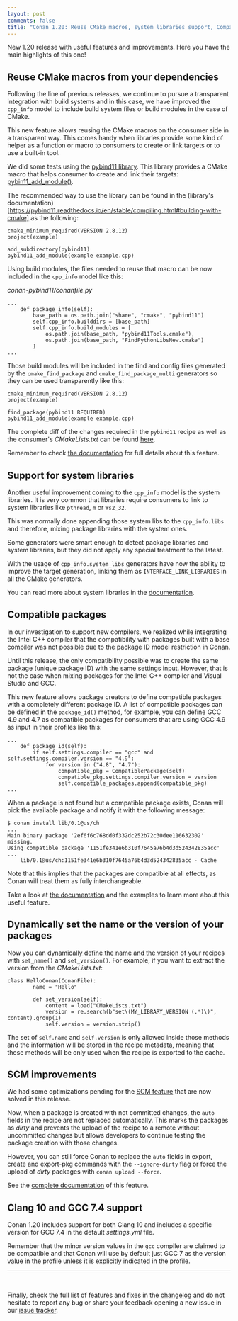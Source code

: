 ```yaml
---
layout: post
comments: false
title: "Conan 1.20: Reuse CMake macros, system libraries support, Compatible packages and new recipe methods!"
---
```


New 1.20 release with useful features and improvements. Here you have the main highlights of this one!

## Reuse CMake macros from your dependencies

Following the line of previous releases, we continue to pursue a transparent integration with build systems and in this case, we have
improved the `cpp_info` model to include build system files or build modules in the case of CMake.

This new feature allows reusing the CMake macros on the consumer side in a transparent way. This comes handy when libraries provide some
kind of helper as a function or macro to consumers to create or link targets or to use a built-in tool.

We did some tests using the [pybind11 library](https://github.com/pybind/pybind11). This library provides a CMake macro 
that helps consumer to create and link their targets: [pybin11_add_module()](https://pybind11.readthedocs.io/en/stable/compiling.html#pybind11-add-module).

The recommended way to use the library can be found in the (library's documentation)[https://pybind11.readthedocs.io/en/stable/compiling.html#building-with-cmake] as the following:

```
cmake_minimum_required(VERSION 2.8.12)
project(example)

add_subdirectory(pybind11)
pybind11_add_module(example example.cpp)
```

Using build modules, the files needed to reuse that macro can be now included in the `cpp_info` model like this:

*conan-pybind11/conanfile.py*
```
...
    def package_info(self):
        base_path = os.path.join("share", "cmake", "pybind11")
        self.cpp_info.builddirs = [base_path]
        self.cpp_info.build_modules = [
            os.path.join(base_path, "pybind11Tools.cmake"),
            os.path.join(base_path, "FindPythonLibsNew.cmake")
        ]
...
```

Those build modules will be included in the find and config files generated by the `cmake_find_package` and `cmake_find_package_multi`
generators so they can be used transparently like this:

```
cmake_minimum_required(VERSION 2.8.12)
project(example)

find_package(pybind11 REQUIRED)
pybind11_add_module(example example.cpp)
```

The complete diff of the changes required in the `pybind11` recipe as well as the consumer's *CMakeLists.txt* can be found [here](https://github.com/conan-community/conan-pybind11/compare/release/2.3.0...danimtb:release/2.3.0_build_modules?expand=1).

Remember to check [the documentation](https://docs.conan.io/en/latest/reference/conanfile/attributes.html#cpp-info) for full details about
this feature.

## Support for system libraries

Another useful improvement coming to the `cpp_info` model is the system libraries. It is very common that libraries
require consumers to link to system libraries like `pthread`, `m` or `Ws2_32`.

This was normally done appending those system libs to the `cpp_info.libs` and therefore, mixing package libraries with the 
system ones.

Some generators were smart enough to detect package libraries and system libraries, but they did not apply any special treatment to the
latest.

With the usage of `cpp_info.system_libs` generators have now the ability to improve the target generation, linking them as
`INTERFACE_LINK_LIBRARIES` in all the CMake generators.

You can read more about system libraries in the
[documentation](https://docs.conan.io/en/latest/reference/conanfile/attributes.html#cpp-info).

## Compatible packages

In our investigation to support new compilers, we realized while integrating the Intel C++ compiler that the compatibility with packages
built with a base compiler was not possible due to the package ID model restriction in Conan.

Until this release, the only compatibility possible was to create the same package (unique package ID) with the same settings input.
However, that is not the case when mixing packages for the Intel C++ compiler and Visual Studio and GCC.

This new feature allows package creators to define compatible packages with a completely different package ID. A list of compatible packages
can be defined in the `package_id()` method, for example, you can define GCC 4.9 and 4.7 as compatible packages for consumers that are using
GCC 4.9 as input in their profiles like this:

```
...
    def package_id(self):
        if self.settings.compiler == "gcc" and self.settings.compiler.version == "4.9":
            for version in ("4.8", "4.7"):
                compatible_pkg = CompatiblePackage(self)
                compatible_pkg.settings.compiler.version = version
                self.compatible_packages.append(compatible_pkg)
...
```

When a package is not found but a compatible package exists, Conan will pick the available package and notify it with the following message:

```
$ conan install lib/0.1@us/ch
...
Main binary package '2ef6f6c768dd0f332dc252b72c30dee116632302' missing.
Using compatible package '1151fe341e6b310f7645a76b4d3d524342835acc'
...
    lib/0.1@us/ch:1151fe341e6b310f7645a76b4d3d524342835acc - Cache
```

Note that this implies that the packages are compatible at all effects, as Conan will treat them as fully interchangeable.

Take a look at [the documentation](https://docs.conan.io/en/latest/creating_packages/define_abi_compatibility.html#compatible-packages) and
the examples to learn more about this useful feature.

## Dynamically set the name or the version of your packages

Now you can [dynamically define the name and the version](https://docs.conan.io/en/latest/howtos/capture_version.html) of your recipes with
`set_name()` and `set_version()`. For example, if you want to extract the version from the *CMakeLists.txt*:

```
class HelloConan(ConanFile):
        name = "Hello"

        def set_version(self):
            content = load("CMakeLists.txt")
            version = re.search(b"set\(MY_LIBRARY_VERSION (.*)\)", content).group(1)
            self.version = version.strip()
```

The set of `self.name` and `self.version` is only allowed inside those methods and the information will be stored in the recipe metadata, meaning that these methods will be only used when the recipe is exported to the cache.

## SCM improvements

We had some optimizations pending for the [SCM feature](https://github.com/conan-io/conan/issues/5195) that are now solved in this release.

Now, when a package is created with not committed changes, the `auto` fields in the recipe are not replaced automatically. This marks the
packages as *dirty* and prevents the upload of the recipe to a remote without uncommitted changes but allows developers to continue testing
the package creation with those changes.

However, you can still force Conan to replace the `auto` fields in export, create and export-pkg commands with the `--ignore-dirty` flag or
force the upload of *dirty* packages with `conan upload --force`.

See the [complete documentation](https://docs.conan.io/en/latest/creating_packages/package_repo.html#capturing-the-remote-and-commit-scm)
of this feature.

## Clang 10 and GCC 7.4 support

Conan 1.20 includes support for both Clang 10 and includes a specific version for GCC 7.4 in the default *settings.yml* file.

Remember that the minor version values in the `gcc` compiler are claimed to be compatible and that Conan will use by default just GCC 7 as
the version value in the profile unless it is explicitly indicated in the profile.

-----------
<br>

Finally, check the full list of features and fixes in the [changelog](https://docs.conan.io/en/latest/changelog.html) and do not hesitate to report any bug or share your feedback opening a new issue in our [issue tracker](https://github.com/conan-io/conan/issues).
